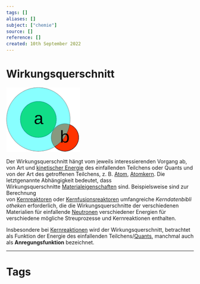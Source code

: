 ```yaml
---
tags: []
aliases: []
subject: ["chemie"]
source: []
reference: []
created: 10th September 2022
---
```


# Wirkungsquerschnitt

![](../assets/Wirkungsquerschnitt.png)

Der Wirkungsquerschnitt hängt vom jeweils interessierenden Vorgang ab, von Art und [kinetischer Energie](https://de.wikipedia.org/wiki/Kinetische_Energie "Kinetische Energie") des einfallenden Teilchens oder Quants und von der Art des getroffenen Teilchens, z. B. [Atom](https://de.wikipedia.org/wiki/Atom "Atom"), [Atomkern](https://de.wikipedia.org/wiki/Atomkern "Atomkern"). Die letztgenannte Abhängigkeit bedeutet, dass Wirkungsquerschnitte [Materialeigenschaften](https://de.wikipedia.org/wiki/Materialeigenschaft "Materialeigenschaft") sind. Beispielsweise sind zur Berechnung von [Kernreaktoren](https://de.wikipedia.org/wiki/Kernreaktor "Kernreaktor") oder [Kernfusionsreaktoren](https://de.wikipedia.org/wiki/Kernfusionsreaktor "Kernfusionsreaktor") umfangreiche _Kerndatenbibliotheken_ erforderlich, die die Wirkungsquerschnitte der verschiedenen Materialien für einfallende [Neutronen](https://de.wikipedia.org/wiki/Neutron "Neutron") verschiedener Energien für verschiedene mögliche Streuprozesse und Kernreaktionen enthalten.

Insbesondere bei [Kernreaktionen](https://de.wikipedia.org/wiki/Kernreaktion "Kernreaktion") wird der Wirkungsquerschnitt, betrachtet als Funktion der Energie des einfallenden Teilchens/[Quants](https://de.wikipedia.org/wiki/Quant "Quant"), manchmal auch als **Anregungsfunktion** bezeichnet.

---
# Tags